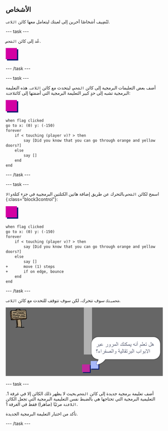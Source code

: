 ## الأشخاص

لنُضِيف أشخاصًا آخرين إلى لعبتك ليتعامل معها كائن `اللاعب`.

--- task ---

عُد إلى كائن `الشخص`.

![كائن الشخص](images/person.png)

--- /task ---

--- task ---

أضف بعض التعليمات البرمجية إلى كائن `الشخص`، ليتحدث مع كائن `اللاعب`. هذه التعليمة البرمجية تشبه إلى حدٍ كبير التعليمة البرمجية التي أضفتها إلى كائن`لافتة`:

![شخص](images/person.png)

```blocks3
when flag clicked
go to x: (0) y: (-150)
forever
    if < touching (player v)? > then
        say [Did you know that you can go through orange and yellow doors?]
    else
        say []
    end
end
```

--- /task ---

--- task ---

اسمح لكائن `الشخص` بالتحرك عن طريق إضافة هاتين الكتلتين البرمجيية في جزء كتلة`والا `{:class="block3control"}:

![شخص](images/person.png)

```blocks3
when flag clicked
go to x: (0) y: (-150)
forever
    if < touching (player v)? > then
        say [Did you know that you can go through orange and yellow doors?]
    else
        say []
+       move (1) steps
+       if on edge, bounce
    end
end
```

--- /task ---

`شخصيتك` سوف تتحرك، لكن سوف تتوقف للتحدث مع كائن `اللاعب`.

![لقطة الشاشة](images/world-person-test.png)

--- task ---

أضف تعليمة برمجية جديدة إلى كائن `الشخص` بحيث لا يظهر ذلك الكائن إلا في غرفة 1. التعليمية البرمجية التي تحتاجها هي بالضبط نفس التعليمية البرمجية التي تجعل الكائن `اللافتة` مرئيًا (ضاهرا) فقط في الغرفة 1.

تأكد من اختبار التعليمة البرمجية الجديدة.

--- /task ---